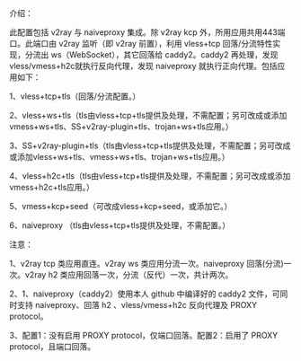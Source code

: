 介绍：

此配置包括 v2ray 与 naiveproxy 集成。除 v2ray kcp 外，所用应用共用443端口。此端口由 v2ray 监听（即 v2ray 前置），利用 vless+tcp 回落/分流特性实现，分流出 ws（WebSocket），其它回落给 caddy2。caddy2 再处理，发现vless/vmess+h2c就执行反向代理，发现 naiveproxy 就执行正向代理。包括应用如下：

1、vless+tcp+tls（回落/分流配置。）

2、vless+ws+tls（tls由vless+tcp+tls提供及处理，不需配置；另可改成或添加vmess+ws+tls、SS+v2ray-plugin+tls、trojan+ws+tls应用。）

3、SS+v2ray-plugin+tls（tls由vless+tcp+tls提供及处理，不需配置；另可改成或添加vless+ws+tls、vmess+ws+tls、trojan+ws+tls应用。）

4、vless+h2c+tls（tls由vless+tcp+tls提供及处理，不需配置；另可改成或添加vmess+h2c+tls应用。）

5、vmess+kcp+seed（可改成vless+kcp+seed，或添加它。）

6、naiveproxy （tls由vless+tcp+tls提供及处理，不需配置。）

注意：

1、v2ray tcp 类应用直连。v2ray ws 类应用分流一次。naiveproxy 回落(分流)一次。v2ray h2 类应用回落一次，分流（反代）一次，共计两次。

2、1、naiveproxy（caddy2）使用本人 github 中编译好的 caddy2 文件，可同时支持 naiveproxy、回落 h2 、vless/vmess+h2c 反向代理及 PROXY protocol。

3、配置1：没有启用 PROXY protocol，仅端口回落。配置2：启用了 PROXY protocol，且端口回落。
